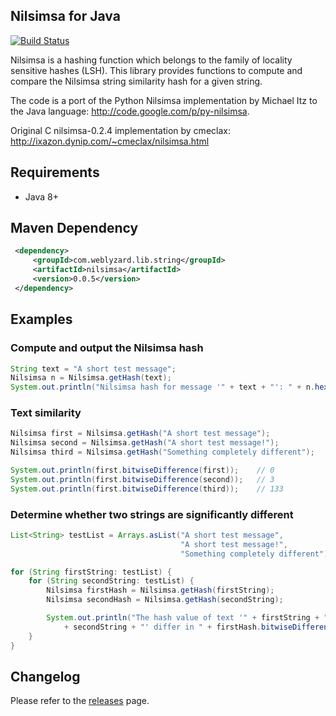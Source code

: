 ## Nilsimsa for Java
[![Build Status](https://www.travis-ci.org/weblyzard/nilsimsa.png?branch=master)](https://www.travis-ci.org/weblyzard/nilsimsa)


Nilsimsa is a hashing function which belongs to the family of locality sensitive hashes (LSH). This library provides functions to compute and compare the Nilsimsa string similarity hash for a given string.
 
The code is a port of the Python Nilsimsa implementation by Michael Itz to the Java language:
  http://code.google.com/p/py-nilsimsa.
 
Original C nilsimsa-0.2.4 implementation by cmeclax:
  http://ixazon.dynip.com/~cmeclax/nilsimsa.html

## Requirements

* Java 8+

## Maven Dependency

```xml
 <dependency>
     <groupId>com.weblyzard.lib.string</groupId>
     <artifactId>nilsimsa</artifactId>
     <version>0.0.5</version>
 </dependency>
```

## Examples

### Compute and output the Nilsimsa hash

```java
String text = "A short test message"; 
Nilsimsa n = Nilsimsa.getHash(text);
System.out.println("Nilsimsa hash for message '" + text + "': " + n.hexdigest());
```
### Text similarity

```java
Nilsimsa first = Nilsimsa.getHash("A short test message");
Nilsimsa second = Nilsimsa.getHash("A short test message!");
Nilsimsa third = Nilsimsa.getHash("Something completely different");

System.out.println(first.bitwiseDifference(first));    // 0
System.out.println(first.bitwiseDifference(second));   // 3
System.out.println(first.bitwiseDifference(third));    // 133
```

### Determine whether two strings are significantly different

```java
List<String> testList = Arrays.asList("A short test message", 
                                      "A short test message!", 
                                      "Something completely different");

for (String firstString: testList) {
    for (String secondString: testList) {
        Nilsimsa firstHash = Nilsimsa.getHash(firstString);
        Nilsimsa secondHash = Nilsimsa.getHash(secondString);

        System.out.println("The hash value of text '" + firstString + "' and '" 
            + secondString + "' differ in " + firstHash.bitwiseDifference(secondHash) + " bits.");
    }
}
```

## Changelog
Please refer to the [releases](https://github.com/weblyzard/nilsimsa/releases) page.

